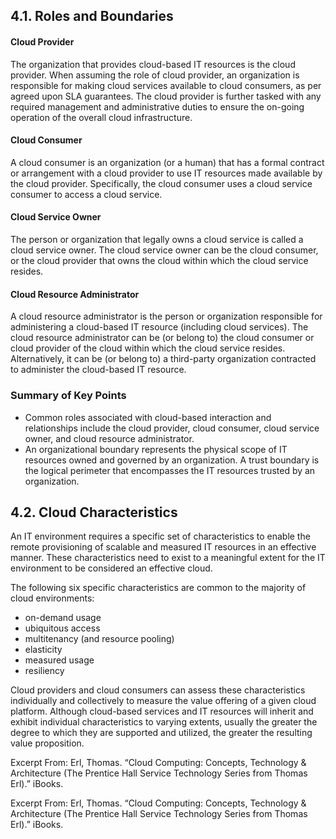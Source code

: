 ## 4.1. Roles and Boundaries

#### Cloud Provider

The organization that provides cloud-based IT resources is the cloud provider. When assuming the role of cloud provider, an organization is responsible for making cloud services available to cloud consumers, as per agreed upon SLA guarantees. The cloud provider is further tasked with any required management and administrative duties to ensure the on-going operation of the overall cloud infrastructure.

#### Cloud Consumer

A cloud consumer is an organization (or a human) that has a formal contract or arrangement with a cloud provider to use IT resources made available by the cloud provider. Specifically, the cloud consumer uses a cloud service consumer to access a cloud service.

#### Cloud Service Owner

The person or organization that legally owns a cloud service is called a cloud service owner. The cloud service owner can be the cloud consumer, or the cloud provider that owns the cloud within which the cloud service resides.

#### Cloud Resource Administrator

A cloud resource administrator is the person or organization responsible for administering a cloud-based IT resource (including cloud services). The cloud resource administrator can be (or belong to) the cloud consumer or cloud provider of the cloud within which the cloud service resides. Alternatively, it can be (or belong to) a third-party organization contracted to administer the cloud-based IT resource.

### Summary of Key Points

* Common roles associated with cloud-based interaction and relationships include the cloud provider, cloud consumer, cloud service owner, and cloud resource administrator.  
* An organizational boundary represents the physical scope of IT resources owned and governed by an organization. A trust boundary is the logical perimeter that encompasses the IT resources trusted by an organization.  

## 4.2. Cloud Characteristics

An IT environment requires a specific set of characteristics to enable the remote provisioning of scalable and measured IT resources in an effective manner. These characteristics need to exist to a meaningful extent for the IT environment to be considered an effective cloud.

The following six specific characteristics are common to the majority of cloud environments:

* on-demand usage
* ubiquitous access
* multitenancy (and resource pooling)
* elasticity
* measured usage
* resiliency 

Cloud providers and cloud consumers can assess these characteristics individually and collectively to measure the value offering of a given cloud platform. Although cloud-based services and IT resources will inherit and exhibit individual characteristics to varying extents, usually the greater the degree to which they are supported and utilized, the greater the resulting value proposition.

Excerpt From: Erl, Thomas. “Cloud Computing: Concepts, Technology & Architecture (The Prentice Hall Service Technology Series from Thomas Erl).” iBooks. 

Excerpt From: Erl, Thomas. “Cloud Computing: Concepts, Technology & Architecture (The Prentice Hall Service Technology Series from Thomas Erl).” iBooks. 
